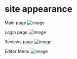 # site appearance
Main page
![image](https://user-images.githubusercontent.com/60195785/110856227-6dac2380-82c8-11eb-9c03-9aeda1293651.png)

Login page
![image](https://user-images.githubusercontent.com/60195785/110856285-80265d00-82c8-11eb-9ee9-384a4021eb17.png)

Reviews page
![image](https://user-images.githubusercontent.com/60195785/110856467-b82da000-82c8-11eb-875d-490100523005.png)


Editor Menu
![image](https://user-images.githubusercontent.com/60195785/110856517-cb407000-82c8-11eb-8336-d412c997d148.png)
